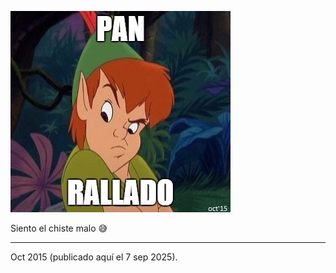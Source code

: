 ![pan_rallado.jpg](pan_rallado.jpg)

Siento el chiste malo 😅

---
Oct 2015 (publicado aquí el 7 sep 2025).
